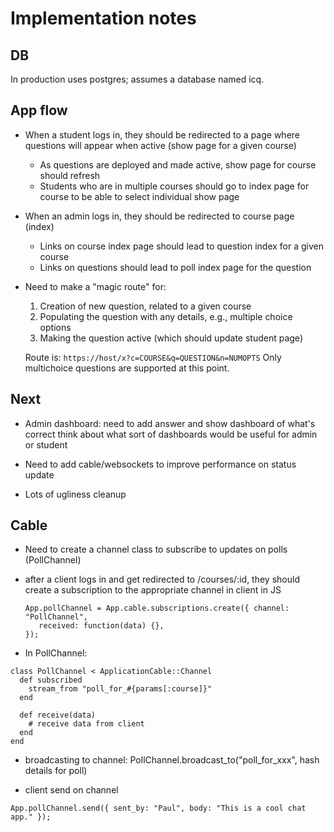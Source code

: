 # Implementation notes

## DB

In production uses postgres; assumes a database named icq.  

## App flow

 * When a student logs in, they should be redirected to a page where questions will appear when active (show page for a given course)
   * As questions are deployed and made active, show page for course should
     refresh
   * Students who are in multiple courses should go to index page for course
     to be able to select individual show page

 * When an admin logs in, they should be redirected to course page (index)

   * Links on course index page should lead to question index for a given course
   * Links on questions should lead to poll index page for the question

 * Need to make a "magic route" for:
   1. Creation of new question, related to a given course
   2. Populating the question with any details, e.g., multiple choice options
   3. Making the question active (which should update student page)

   Route is: `https://host/x?c=COURSE&q=QUESTION&n=NUMOPTS`
   Only multichoice questions are supported at this point.

## Next

 * Admin dashboard: need to add answer and show dashboard of what's correct
   think about what sort of dashboards would be useful for admin or student

 * Need to add cable/websockets to improve performance on status update

 * Lots of ugliness cleanup

 
## Cable

  * Need to create a channel class to subscribe to updates on polls (PollChannel)
  * after a client logs in and get redirected to /courses/:id, they should
    create a subscription to the appropriate channel
     in client in JS
     ```
     App.pollChannel = App.cable.subscriptions.create({ channel: "PollChannel",
        received: function(data) {},
     });
     ```

  * In PollChannel:
  ```
  class PollChannel < ApplicationCable::Channel
    def subscribed
      stream_from "poll_for_#{params[:course]}"
    end

    def receive(data)
      # receive data from client
    end
  end
  ```

  * broadcasting to channel:
  PollChannel.broadcast_to("poll_for_xxx", hash details for poll)

  * client send on channel
  ```
  App.pollChannel.send({ sent_by: "Paul", body: "This is a cool chat app." });
  ```
